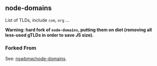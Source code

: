 ## node-domains

List of TLDs, include `com`, `org` ...

**Warning: hard fork of `node-domains`, putting them on diet (removing all less-used gTLDs in order to save JS size).**

### Forked From

See: [nswbmw/node-domains](https://github.com/nswbmw/node-domains).
